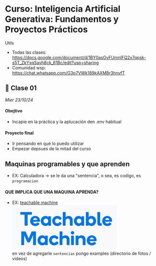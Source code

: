 # Curso: Inteligencia Artificial Generativa: Fundamentos y Proyectos Prácticos

Utils
- Todas las clases: https://docs.google.com/document/d/1BY0asGvFUmnIFQ2x7qpsk-s5T_ZkYxqSavh8ck_61Bc/edit?usp=sharing
- Comunidad wsp: https://chat.whatsapp.com/G3p7VWk189kAXM8r3hnvfT

## 🌙 Clase 01
_Mier 23/10/24_

#### Obejtivo
- Incapie en la práctica y la aplucación den .env habitual

#### Proyecto final
- Ir pensando en qué lo puedo utilizar  
- Empezar depsues de la mitad del curso

## Maquinas programables y que aprenden
- EX: Calculadora -> se le da una "sentencia", o sea, es codigo, es `programacion`

#### QUE IMPLICA QUE UNA MAQUINA APRENDA?
- EX: [teachable machine](https://teachablemachine.withgoogle.com/)
![alt text](image.png)  
en vez de agregarle `sentencias` pongo examples (directorio de fotos / videos)
